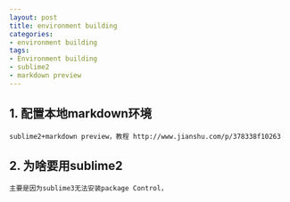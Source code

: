 ```yaml
---
layout: post
title: environment building
categories:
- environment building
tags:
- Environment building
- sublime2
- markdown preview
---
```


## 1. 配置本地markdown环境

	sublime2+markdown preview，教程 http://www.jianshu.com/p/378338f10263


## 2. 为啥要用sublime2

	主要是因为sublime3无法安装package Control，
